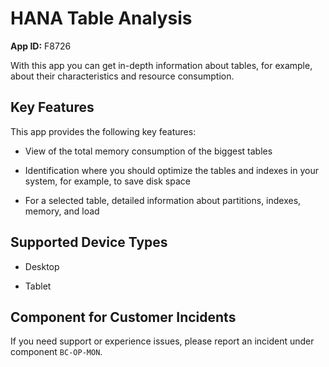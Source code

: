 <!-- loio8ec349bd5fad4552a68f15d1c6909b60 -->

# HANA Table Analysis

**App ID:** F8726



With this app you can get in-depth information about tables, for example, about their characteristics and resource consumption.



<a name="loio8ec349bd5fad4552a68f15d1c6909b60__section_atr_kwf_wnb"/>

## Key Features

This app provides the following key features:



-   View of the total memory consumption of the biggest tables

-   Identification where you should optimize the tables and indexes in your system, for example, to save disk space

-   For a selected table, detailed information about partitions, indexes, memory, and load




<a name="loio8ec349bd5fad4552a68f15d1c6909b60__supported_devices"/>

## Supported Device Types

-   Desktop

-   Tablet




<a name="loio8ec349bd5fad4552a68f15d1c6909b60__customer_component"/>

## Component for Customer Incidents

If you need support or experience issues, please report an incident under component `BC-OP-MON`.

